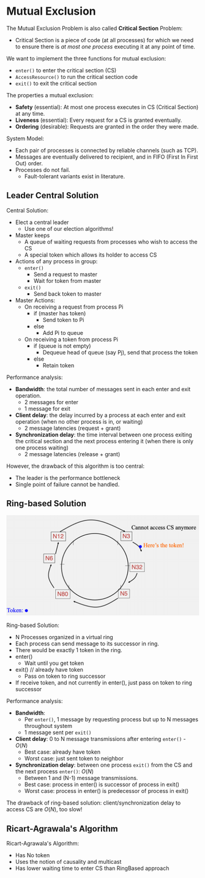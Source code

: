 # Mutual Exclusion

The Mutual Exclusion Problem is also called **Critical Section** Problem: 
- Critical Section is a piece of code (at all processes) for which we need to ensure there is *at most one process* executing it at any point of time.


We want to implement the three functions for mutual exclusion:
- `enter()` to enter the critical section (CS)
- `AccessResource()` to run the critical section code
- `exit()` to exit the critical section

The properties a mutual exclusion:
- **Safety** (essential): At most one process executes in CS (Critical Section) at any time.
- **Liveness** (essential): Every request for a CS is granted eventually.
- **Ordering** (desirable): Requests are granted in the order they were made.

System Model:
- Each pair of processes is connected by reliable channels (such as TCP).
- Messages are eventually delivered to recipient, and in FIFO (First In First Out) order.
- Processes do not fail.
  - Fault-tolerant variants exist in literature. 

## Leader Central Solution

Central Solution:
- Elect a central leader
  - Use one of our election algorithms!
- Master keeps
  - A queue of waiting requests from processes who wish to access the CS
  - A special token which allows its holder to access CS
- Actions of any process in group:
  - `enter()`
    - Send a request to master
    - Wait for token from master
  - `exit()`
    - Send back token to master
- Master Actions:
  - On receiving a request from process Pi
    - if (master has token)
      - Send token to Pi
    - else
      - Add Pi to queue
  - On receiving a token from process Pi
    - if (queue is not empty)
      - Dequeue head of queue (say Pj), send that process the token
    - else
      - Retain token

Performance analysis:
- **Bandwidth**: the total number of messages sent in each enter and exit operation.
  - 2 messages for enter
  - 1 message for exit
- **Client delay**: the delay incurred by a process at each enter and exit operation (when no other process is in, or waiting)
  - 2 message latencies (request + grant)
- **Synchronization delay**: the time interval between one
process exiting the critical section and the next process
entering it (when there is only one process waiting)
  - 2 message latencies (release + grant) 

However, the drawback of this algorithm is too central:
- The leader is the performance bottleneck
- Single point of failure cannot be handled.

## Ring-based Solution

![](https://raw.githubusercontent.com/Hangary/CS-Study-Notes/main/images/20201203123855.png)

Ring-based Solution:
- N Processes organized in a virtual ring
- Each process can send message to its successor in ring.
- There would be exactly 1 token in the ring.
- enter()
  - Wait until you get token
- exit() // already have token
  - Pass on token to ring successor
- If receive token, and not currently in enter(), just pass on token to ring successor

Performance analysis:
- **Bandwidth**:
  - Per `enter()`, 1 message by requesting process but up to N messages throughout system
  - 1 message sent per `exit()`
- **Client delay**: 0 to N message transmissions after entering `enter()` - $O(N)$
  - Best case: already have token
  - Worst case: just sent token to neighbor
- **Synchronization delay**: between one process `exit()` from the CS and the next process `enter()`: $O(N)$
  - Between 1 and (N-1) message transmissions.
  - Best case: process in enter() is successor of process in exit()
  - Worst case: process in enter() is predecessor of process in exit()

The drawback of ring-based solution: client/synchronization delay to access CS are $O(N)$, too slow!

## Ricart-Agrawala's Algorithm

Ricart-Agrawala's Algorithm:
- Has No token
- Uses the notion of causality and multicast
- Has lower waiting time to enter CS than RingBased approach
